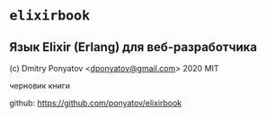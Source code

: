 #  `elixirbook`
## Язык Elixir (Erlang) для веб-разработчика

(c) Dmitry Ponyatov <<dponyatov@gmail.com>> 2020 MIT

черновик книги

github: https://github.com/ponyatov/elixirbook
